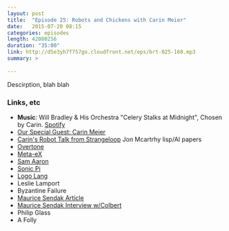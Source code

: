 ```yaml
---
layout: post
title:  "Episode 25: Robots and Chickens with Carin Meier"
date:   2015-07-20 08:15
categories: episodes
length: 42080256
duration: "35:00"
link: http://d5e3yh7f757go.cloudfront.net/eps/brt-025-160.mp3
summary: >
  
---
```

Descirption, blah blah
<!-- more -->

### Links, etc

* <strong>Music</strong>: Will Bradley & His Orchestra "Celery Stalks at Midnight", Chosen by Carin. [Spotify](https://open.spotify.com/track/02QookDbhcVBcGu2uOt7K8)
* [Our Special Guest: Carin Meier](http://gigasquidsoftware.com/)
* [Carin's Robot Talk from Strangeloop](https://www.youtube.com/watch?v=3_zW63dcZB0)
Jon Mcartrhy lisp/AI papers
* [Overtone](http://overtone.github.io/)
* [Meta-eX](http://meta-ex.com/)
* [Sam Aaron](https://twitter.com/samaaron)
* [Sonic Pi](http://sonic-pi.net/)
* [Logo Lang](https://turtleacademy.com/)
* Leslie Lamport
* Byzantine Failure
* [Maurice Sendak Article](http://gigasquidsoftware.com/blog/2015/05/30/wilds-horses-things-and-creativity/)
* [Maurice Sendak Interview w/Colbert](http://thecolbertreport.cc.com/videos/gzi3ec/grim-colberty-tales-with-maurice-sendak-pt--1)
* Philip Glass
* A Folly
